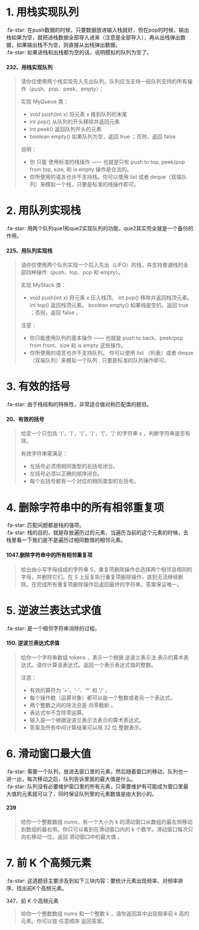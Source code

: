 # 1. 用栈实现队列
 :fa-star: 在push数据的时候，只要数据放进输入栈就好，但在pop的时候，输出栈如果为空，就把进栈数据全部导入进来（注意是全部导入），再从出栈弹出数据，如果输出栈不为空，则直接从出栈弹出数据。   
 :fa-star: 如果进栈和出栈都为空的话，说明模拟的队列为空了。

#### 232、用栈实现队列
> 请你仅使用两个栈实现先入先出队列。队列应当支持一般队列支持的所有操作（push、pop、peek、empty）：
> 
> 实现 MyQueue 类：
> - void push(int x) 将元素 x 推到队列的末尾
> - int pop() 从队列的开头移除并返回元素
> - int peek() 返回队列开头的元素
> - boolean empty() 如果队列为空，返回 true ；否则，返回 false  
> 
> 说明：
> - 你 只能 使用标准的栈操作 —— 也就是只有 push to top, peek/pop from top, size, 和 is empty 操作是合法的。
> - 你所使用的语言也许不支持栈。你可以使用 list 或者 deque（双端队列）来模拟一个栈，只要是标准的栈操作即可。


# 2. 用队列实现栈
 :fa-star: 用两个队列que1和que2实现队列的功能，que2其实完全就是一个备份的作用。

#### 225、用队列实现栈
> 请你仅使用两个队列实现一个后入先出（LIFO）的栈，并支持普通栈的全部四种操作（push、top、pop 和 empty）。
> 
> 实现 MyStack 类：
> - void push(int x) 将元素 x 压入栈顶。
> int pop() 移除并返回栈顶元素。
> int top() 返回栈顶元素。
> boolean empty() 如果栈是空的，返回 true ；否则，返回 false 。
>  
> 注意：
> - 你只能使用队列的基本操作 —— 也就是 push to back、peek/pop from front、size 和 is empty 这些操作。
> - 你所使用的语言也许不支持队列。 你可以使用 list （列表）或者 deque（双端队列）来模拟一个队列 , 只要是标准的队列操作即可。


# 3. 有效的括号
 :fa-star: 由于栈结构的特殊性，非常适合做对称匹配类的题目。

#### 20、有效的括号
> 给定一个只包括 '('，')'，'{'，'}'，'['，']' 的字符串 s ，判断字符串是否有效。
> 
> 有效字符串需满足：
> - 左括号必须用相同类型的右括号闭合。
> - 左括号必须以正确的顺序闭合。
> - 每个右括号都有一个对应的相同类型的左括号。


# 4. 删除字符串中的所有相邻重复项
 :fa-star: 匹配问题都是栈的强项。  
 :fa-star: 栈的目的，就是存放遍历过的元素，当遍历当前的这个元素的时候，去栈里看一下我们是不是遍历过相同数值的相邻元素。

#### 1047.删除字符串中的所有相邻重复项
> 给出由小写字母组成的字符串 S，重复项删除操作会选择两个相邻且相同的字母，并删除它们。在 S 上反复执行重复项删除操作，直到无法继续删除。在完成所有重复项删除操作后返回最终的字符串。答案保证唯一。


# 5. 逆波兰表达式求值
 :fa-star: 是一个相邻字符串消除的过程。

#### 150. 逆波兰表达式求值
> 给你一个字符串数组 tokens ，表示一个根据 逆波兰表示法 表示的算术表达式。请你计算该表达式。返回一个表示表达式值的整数。
> 
> 注意：
> - 有效的算符为 '+'、'-'、'*' 和 '/' 。
> - 每个操作数（运算对象）都可以是一个整数或者另一个表达式。
> - 两个整数之间的除法总是 向零截断 。
> - 表达式中不含除零运算。
> - 输入是一个根据逆波兰表示法表示的算术表达式。
> - 答案及所有中间计算结果可以用 32 位 整数表示。


# 6. 滑动窗口最大值
 :fa-star: 需要一个队列，放进去窗口里的元素，然后随着窗口的移动，队列也一进一出，每次移动之后，队列告诉里面的最大值是什么。  
 :fa-star: 队列没有必要维护窗口里的所有元素，只需要维护有可能成为窗口里最大值的元素就可以了，同时保证队列里的元素数值是由大到小的。

#### 239
> 给你一个整数数组 nums，有一个大小为 k 的滑动窗口从数组的最左侧移动到数组的最右侧。你只可以看到在滑动窗口内的 k 个数字。滑动窗口每次只向右移动一位。返回 滑动窗口中的最大值 。


# 7. 前 K 个高频元素
 :fa-star: 这道题目主要涉及到如下三块内容：要统计元素出现频率、对频率排序、找出前K个高频元素。

347、前 K 个高频元素
> 给你一个整数数组 nums 和一个整数 k ，请你返回其中出现频率前 k 高的元素。你可以按 任意顺序 返回答案。























